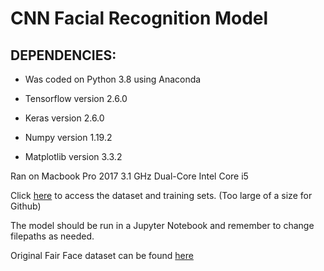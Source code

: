 # CNN Facial Recognition Model

## DEPENDENCIES: ##
* Was coded on Python 3.8 using Anaconda 

* Tensorflow version 2.6.0

* Keras version 2.6.0

* Numpy version 1.19.2

* Matplotlib version 3.3.2

Ran on Macbook Pro 2017 3.1 GHz Dual-Core Intel Core i5

Click [here](https://drive.google.com/file/d/16xMAO1Du6kXXlbLwuGrkTyIUGvS5UCtt/view?usp=sharing) to access the dataset and training sets. (Too large of a size for Github)

The model should be run in a Jupyter Notebook and remember to change filepaths as needed. 

Original Fair Face dataset can be found [here](https://github.com/joojs/fairface)
